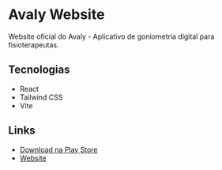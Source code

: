 # Avaly Website

Website oficial do Avaly - Aplicativo de goniometria digital para fisioterapeutas.

## Tecnologias
- React
- Tailwind CSS
- Vite

## Links
- [Download na Play Store](https://play.google.com/store/apps/details?id=com.guicarneirodev.goniometro)
- [Website](https://avaly.com.br)

